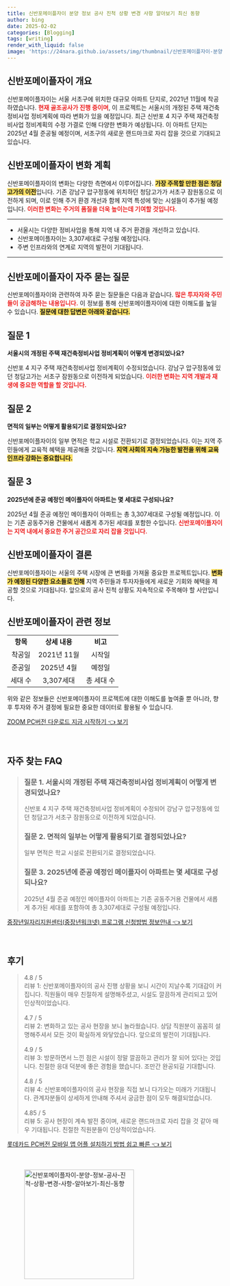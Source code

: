 ```yaml
---
title: 신반포메이플자이 분양 정보 공사 진척 상황 변경 사항 알아보기 최신 동향
author: bing
date: 2025-02-02
categories: [Blogging]
tags: [writing]
render_with_liquid: false
image: 'https://24nara.github.io/assets/img/thumbnail/신반포메이플자이-분양-정보-공사-진척-상황-변경-사항-알아보기-최신-동향.webp'
---
```



<h2 id='신반포메이플자이-개요'>신반포메이플자이 개요</h2>

<p>신반포메이플자이는 서울 서초구에 위치한 대규모 아파트 단지로, 2021년 11월에 착공하였습니다. <b><span style="color: #ee2323;">현재 골조공사가 진행 중이며</span></b>, 이 프로젝트는 서울시의 개정된 주택 재건축정비사업 정비계획에 따라 변화가 있을 예정입니다. 최근 신반포 4 지구 주택 재건축정비사업 정비계획의 수정 가결로 인해 다양한 변화가 예상됩니다. 이 아파트 단지는 2025년 4월 준공될 예정이며, 서초구의 새로운 랜드마크로 자리 잡을 것으로 기대되고 있습니다.</p>

<h2 id='신반포메이플자이-변화-계획'>신반포메이플자이 변화 계획</h2>

<p>신반포메이플자이의 변화는 다양한 측면에서 이루어집니다. <b><span style="background-color: #ffe066;">가장 주목할 만한 점은 청담고가의 이전</span></b>입니다. 기존 강남구 압구정동에 위치하던 청담고가가 서초구 잠원동으로 이전하게 되며, 이로 인해 주거 환경 개선과 함께 지역 특성에 맞는 시설들이 추가될 예정입니다. <b><span style="color: #ee2323;">이러한 변화는 주거의 품질을 더욱 높이는데 기여할 것입니다.</span></b></p>

<hr />

<ul>
    <li>서울시는 다양한 정비사업을 통해 지역 내 주거 환경을 개선하고 있습니다.</li>
    <li>신반포메이플자이는 3,307세대로 구성될 예정입니다.</li>
    <li>주변 인프라와의 연계로 지역의 발전이 기대됩니다.</li>
</ul>

<hr />

<h2 id='신반포메이플자이-FAQ'>신반포메이플자이 자주 묻는 질문</h2>

<p>신반포메이플자이와 관련하여 자주 묻는 질문들은 다음과 같습니다. <b><span style="color: #ee2323;">많은 투자자와 주민들이 궁금해하는 내용입니다.</span></b> 이 정보를 통해 신반포메이플자이에 대한 이해도를 높일 수 있습니다. <b><span style="background-color: #ffe066;">질문에 대한 답변은 아래와 같습니다.</span></b></p>

<h2 id='신반포메이플자이-질문1'>질문 1</h2>

<p><b>서울시의 개정된 주택 재건축정비사업 정비계획이 어떻게 변경되었나요?</b></p>

<p>신반포 4 지구 주택 재건축정비사업 정비계획이 수정되었습니다. 강남구 압구정동에 있던 청담고가는 서초구 잠원동으로 이전하게 되었습니다. <b><span style="color: #ee2323;">이러한 변화는 지역 개발과 재생에 중요한 역할을 할 것입니다.</span></b></p>

<h2 id='신반포메이플자이-질문2'>질문 2</h2>

<p><b>면적의 일부는 어떻게 활용되기로 결정되었나요?</b></p>

<p>신반포메이플자이의 일부 면적은 학교 시설로 전환되기로 결정되었습니다. 이는 지역 주민들에게 교육적 혜택을 제공해줄 것입니다. <b><span style="background-color: #ffe066;">지역 사회의 지속 가능한 발전을 위해 교육 인프라 강화는 중요합니다.</span></b></p>

<h2 id='신반포메이플자이-질문3'>질문 3</h2>

<p><b>2025년에 준공 예정인 메이플자이 아파트는 몇 세대로 구성되나요?</b></p>

<p>2025년 4월 준공 예정인 메이플자이 아파트는 총 3,307세대로 구성될 예정입니다. 이는 기존 공동주거용 건물에서 새롭게 추가된 세대를 포함한 수입니다. <b><span style="color: #ee2323;">신반포메이플자이는 지역 내에서 중요한 주거 공간으로 자리 잡을 것입니다.</span></b></p>

<h2 id='신반포메이플자이-결론'>신반포메이플자이 결론</h2>

<p>신반포메이플자이는 서울의 주택 시장에 큰 변화를 가져올 중요한 프로젝트입니다. <b><span style="background-color: #ffe066;">변화가 예정된 다양한 요소들로 인해</span></b> 지역 주민들과 투자자들에게 새로운 기회와 혜택을 제공할 것으로 기대됩니다. 앞으로의 공사 진척 상황도 지속적으로 주목해야 할 사안입니다.</p>

<h2 id='신반포메이플자이-정보'>신반포메이플자이 관련 정보</h2>

<table>
    <tr>
        <td style="text-align: center; height: 17px;"><b>항목</b></td>
        <td style="text-align: center; height: 17px;"><b>상세 내용</b></td>
        <td style="text-align: center; height: 17px;"><b>비고</b></td>
    </tr>
    <tr>
        <td style="text-align: center; height: 17px;">착공일</td>
        <td style="text-align: center; height: 17px;">2021년 11월</td>
        <td style="text-align: center; height: 17px;">시작일</td>
    </tr>
    <tr>
        <td style="text-align: center; height: 17px;">준공일</td>
        <td style="text-align: center; height: 17px;">2025년 4월</td>
        <td style="text-align: center; height: 17px;">예정일</td>
    </tr>
    <tr>
        <td style="text-align: center; height: 17px;">세대 수</td>
        <td style="text-align: center; height: 17px;">3,307세대</td>
        <td style="text-align: center; height: 17px;">총 세대 수</td>
    </tr>
</table>

<p>위와 같은 정보들은 신반포메이플자이 프로젝트에 대한 이해도를 높여줄 뿐 아니라, 향후 투자와 주거 결정에 필요한 중요한 데이터로 활용될 수 있습니다.</p>


<p><a class="click-button" title="ZOOM PC버전 다운로드 지금 시작하기" href="https://24nara.github.io/posts/ZOOM-PC%EB%B2%84%EC%A0%84-%EB%8B%A4%EC%9A%B4%EB%A1%9C%EB%93%9C-%EC%A7%80%EA%B8%88-%EC%8B%9C%EC%9E%91%ED%95%98%EA%B8%B0/" rel="dofollow">ZOOM PC버전 다운로드 지금 시작하기 👈 보기</a></p><br>
<h2 id='자주_찾는_FAQ'>자주 찾는 FAQ</h2>
<div itemscope="" itemtype="https://schema.org/FAQPage"> 
<blockquote> 
<div itemscope="" itemprop="mainEntity" itemtype="https://schema.org/Question"> 
<h3 itemprop="name">질문 1. 서울시의 개정된 주택 재건축정비사업 정비계획이 어떻게 변경되었나요?</h3> 
<div itemscope="" itemprop="acceptedAnswer" itemtype="https://schema.org/Answer"> 
<span itemprop="text"> 
<p>신반포 4 지구 주택 재건축정비사업 정비계획이 수정되어 강남구 압구정동에 있던 청담고가 서초구 잠원동으로 이전하게 되었습니다.</p> 
</span> 
</div> 
</div> 
<div itemscope="" itemprop="mainEntity" itemtype="https://schema.org/Question"> 
<h3 itemprop="name">질문 2. 면적의 일부는 어떻게 활용되기로 결정되었나요?</h3> 
<div itemscope="" itemprop="acceptedAnswer" itemtype="https://schema.org/Answer"> 
<span itemprop="text"> 
<p>일부 면적은 학교 시설로 전환되기로 결정되었습니다.</p> 
</span> 
</div> 
</div> 
<div itemscope="" itemprop="mainEntity" itemtype="https://schema.org/Question"> 
<h3 itemprop="name">질문 3. 2025년에 준공 예정인 메이플자이 아파트는 몇 세대로 구성되나요?</h3> 
<div itemscope="" itemprop="acceptedAnswer" itemtype="https://schema.org/Answer"> 
<span itemprop="text"> 
<p>2025년 4월 준공 예정인 메이플자이 아파트는 기존 공동주거용 건물에서 새롭게 추가된 세대를 포함하여 총 3,307세대로 구성될 예정입니다.</p> 
</span> 
</div> 
</div> 
</blockquote> 
</div>
<p><a class="click-button" title="중장년일자리지원센터(중장년워크넷) 프로그램 신청방법 정보안내" href="https://24nara.github.io/posts/%EC%A4%91%EC%9E%A5%EB%85%84%EC%9D%BC%EC%9E%90%EB%A6%AC%EC%A7%80%EC%9B%90%EC%84%BC%ED%84%B0(%EC%A4%91%EC%9E%A5%EB%85%84%EC%9B%8C%ED%81%AC%EB%84%B7)-%ED%94%84%EB%A1%9C%EA%B7%B8%EB%9E%A8-%EC%8B%A0%EC%B2%AD%EB%B0%A9%EB%B2%95-%EC%A0%95%EB%B3%B4%EC%95%88%EB%82%B4/" rel="dofollow">중장년일자리지원센터(중장년워크넷) 프로그램 신청방법 정보안내 👈 보기</a></p><br>
<h2 id='후기'>후기</h2>
<div itemscope itemtype="https://schema.org/Product">
  <blockquote>
  <div itemprop="review" itemscope itemtype="https://schema.org/Review">
      <div itemprop="reviewRating" itemscope itemtype="https://schema.org/Rating"> <span itemprop="ratingValue">4.8</span> / <span itemprop="bestRating">5</span> </div>
      <span itemprop="reviewBody">리뷰 1: 신반포메이플자이의 공사 진행 상황을 보니 시간이 지날수록 기대감이 커집니다. 직원들이 매우 친절하게 설명해주셨고, 시설도 깔끔하게 관리되고 있어 인상적이었습니다.</span>
  </div>
  <br>
  <div itemprop="review" itemscope itemtype="https://schema.org/Review">
      <div itemprop="reviewRating" itemscope itemtype="https://schema.org/Rating"> <span itemprop="ratingValue">4.7</span> / <span itemprop="bestRating">5</span> </div>
      <span itemprop="reviewBody">리뷰 2: 변화하고 있는 공사 현장을 보니 놀라웠습니다. 상담 직원분이 꼼꼼히 설명해주셔서 모든 것이 확실하게 와닿았습니다. 앞으로의 발전이 기대됩니다.</span>
  </div>
  <br>
  <div itemprop="review" itemscope itemtype="https://schema.org/Review">
      <div itemprop="reviewRating" itemscope itemtype="https://schema.org/Rating"> <span itemprop="ratingValue">4.9</span> / <span itemprop="bestRating">5</span> </div>
      <span itemprop="reviewBody">리뷰 3: 방문하면서 느낀 점은 시설이 정말 깔끔하고 관리가 잘 되어 있다는 것입니다. 친절한 응대 덕분에 좋은 경험을 했습니다. 조만간 완공되길 기대합니다.</span>
  </div>
  <br>
  <div itemprop="review" itemscope itemtype="https://schema.org/Review">
      <div itemprop="reviewRating" itemscope itemtype="https://schema.org/Rating"> <span itemprop="ratingValue">4.8</span> / <span itemprop="bestRating">5</span> </div>
      <span itemprop="reviewBody">리뷰 4: 신반포메이플자이의 공사 현장을 직접 보니 다가오는 미래가 기대됩니다. 관계자분들이 상세하게 안내해 주셔서 궁금한 점이 모두 해결되었습니다.</span>
  </div>
  <br>
  <div itemprop="review" itemscope itemtype="https://schema.org/Review">
      <div itemprop="reviewRating" itemscope itemtype="https://schema.org/Rating"> <span itemprop="ratingValue">4.85</span> / <span itemprop="bestRating">5</span> </div>
      <span itemprop="reviewBody">리뷰 5: 공사 현장이 계속 발전 중이며, 새로운 랜드마크로 자리 잡을 것 같아 매우 기대됩니다. 친절한 직원분들이 인상적이었습니다.</span>
  </div>
  </blockquote>
</div>
<p><a class="click-button" title="롯데카드 PC버전 모바일 앱 어플 설치하기 방법 쉽고 빠른" href="https://24nara.github.io/posts/%EB%A1%AF%EB%8D%B0%EC%B9%B4%EB%93%9C-PC%EB%B2%84%EC%A0%84-%EB%AA%A8%EB%B0%94%EC%9D%BC-%EC%95%B1-%EC%96%B4%ED%94%8C-%EC%84%A4%EC%B9%98%ED%95%98%EA%B8%B0-%EB%B0%A9%EB%B2%95-%EC%89%BD%EA%B3%A0-%EB%B9%A0%EB%A5%B8/" rel="dofollow">롯데카드 PC버전 모바일 앱 어플 설치하기 방법 쉽고 빠른 👈 보기</a></p><br>
<figure class="image"><img src="https://24nara.github.io/assets/img/thumbnail/신반포메이플자이-분양-정보-공사-진척-상황-변경-사항-알아보기-최신-동향.webp" alt="신반포메이플자이-분양-정보-공사-진척-상황-변경-사항-알아보기-최신-동향" width="256" height="256"></figure>